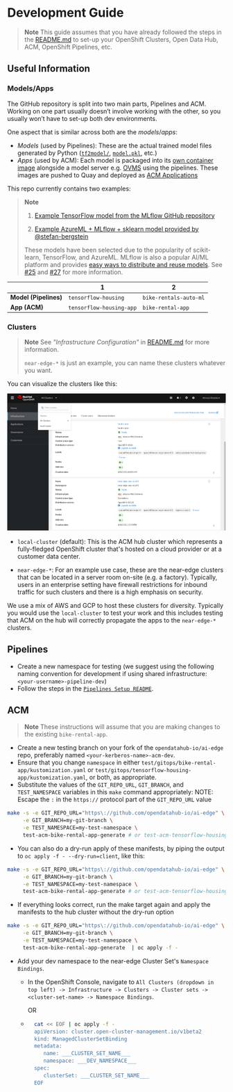 # Development Guide

> **Note**
> This guide assumes that you have already followed the steps in the [README.md](./README.md) to set-up your OpenShift Clusters, Open Data Hub, ACM, OpenShift Pipelines, etc.

## Useful Information

### Models/Apps

The GitHub repository is split into two main parts, Pipelines and ACM. Working on one part usually doesn’t involve working with the other, so you usually won’t have to set-up both dev environments.

One aspect that is similar across both are the *models*/*apps*:

* *Models* (used by Pipelines): These are the actual trained model files generated by Python ([`tf2model/`](https://www.tensorflow.org/guide/checkpoint), [`model.pkl`](https://scikit-learn.org/stable/model_persistence.html), etc.)
* *Apps* (used by ACM): Each model is packaged into its [own container image](https://github.com/opendatahub-io/ai-edge/blob/e0086c9e2c223c8d4a1df7a415d8aee736365e75/pipelines/containerfiles/Containerfile.openvino.mlserver.mlflow) alongside a model server e.g. [OVMS](https://docs.openvino.ai/2023.1/ovms_what_is_openvino_model_server.html) using the pipelines. These images are pushed to Quay and deployed as [ACM Applications](https://access.redhat.com/documentation/en-us/red_hat_advanced_cluster_management_for_kubernetes/2.8/html/applications/managing-applications)

This repo currently contains two examples:

> **Note**
>
> 1. [Example TensorFlow model from the MLflow GitHub repository](https://github.com/mlflow/mlflow/tree/ef0f922ca874dd94f9b88e8bfbde2a8cb2c385d2/examples/tensorflow)
>
> 1. [Example AzureML + MLflow + sklearn model provided by](https://github.com/stefan-bergstein/azureml-model-to-edge/tree/8e41fbfb2991cf437a6477553939e04c71103555/models/bike-rentals-auto-ml) [@stefan-bergstein](https://github.com/stefan-bergstein)
>
> These models have been selected due to the popularity of scikit-learn, TensorFlow, and AzureML. MLflow is also a popular AI/ML platform and provides [easy ways to distribute and reuse models](https://mlflow.org/docs/latest/projects.html#projects). See [#25](https://github.com/opendatahub-io/ai-edge/issues/25) and [#27](https://github.com/opendatahub-io/ai-edge/issues/27) for more information.

|                       | **1**                    | **2**                  |
|-----------------------|--------------------------|------------------------|
| **Model (Pipelines)** | `tensorflow-housing`     | `bike-rentals-auto-ml` |
| **App (ACM)**         | `tensorflow-housing-app` | `bike-rental-app`      |

### Clusters

> **Note**
> See *"Infrastructure Configuration"* in [README.md](./README.md) for more information.
>
> `near-edge-*` is just an example, you can name these clusters whatever you want.

You can visualize the clusters like this:

![ACM Example](.github/images/ACM-example.png)

* `local-cluster` (default): This is the ACM hub cluster which represents a fully-fledged OpenShift cluster that's hosted on a cloud provider or at a customer data center.

* `near-edge-*`:  For an example use case, these are the near-edge clusters that can be located in a server room on-site (e.g. a factory). Typically, users in an enterprise setting have firewall restrictions for inbound traffic for such clusters and there is a high emphasis on security.

We use a mix of AWS and GCP to host these clusters for diversity. Typically you would use the `local-cluster` to test your work and this includes testing that ACM on the hub will correctly propagate the apps to the `near-edge-*` clusters.

## Pipelines

* Create a new namespace for testing (we suggest using the following naming convention for development if using shared infrastructure: `<your-username>-pipeline-dev`)
* Follow the steps in the [`Pipelines Setup README`](./pipelines/README.md).

## ACM

> **Note**
> These instructions will assume that you are making changes to the existing `bike-rental-app`.

* Create a new testing branch on your fork of the `opendatahub-io/ai-edge` repo, preferably named `<your-kerberos-name>-acm-dev`.
* Ensure that you change `namespace` in either `test/gitops/bike-rental-app/kustomization.yaml` or `test/gitops/tensorflow-housing-app/kustomization.yaml`, or both, as appropriate.
* Substitute the values of the `GIT_REPO_URL`, `GIT_BRANCH`, and `TEST_NAMESPACE` variables in this `make` command appropriately:
NOTE: Escape the `:` in the `https://` protocol part of the `GIT_REPO_URL` value
```bash
make -s -e GIT_REPO_URL="https\://github.com/opendatahub-io/ai-edge" \
     -e GIT_BRANCH=my-git-branch \
     -e TEST_NAMESPACE=my-test-namespace \
     test-acm-bike-rental-app-generate # or test-acm-tensorflow-housing-generate
```
* You can also do a dry-run apply of these manifests, by piping the output to `oc apply -f - --dry-run=client`, like this:

```bash
make -s -e GIT_REPO_URL="https\://github.com/opendatahub-io/ai-edge" \
     -e GIT_BRANCH=my-git-branch \
     -e TEST_NAMESPACE=my-test-namespace \
     test-acm-bike-rental-app-generate # or test-acm-tensorflow-housing-generate | oc apply -f - --dry-run=client
```
* If everything looks correct, run the make target again and apply the manifests to the hub cluster without the dry-run option
```bash
make -s -e GIT_REPO_URL="https\://github.com/opendatahub-io/ai-edge" \
     -e GIT_BRANCH=my-git-branch \
     -e TEST_NAMESPACE=my-test-namespace \
     test-acm-bike-rental-app-generate  | oc apply -f -
```
* Add your dev namespace to the near-edge Cluster Set's `Namespace Bindings`.
  * In the OpenShift Console, navigate to `All Clusters (dropdown in top left) -> Infrastructure -> Clusters -> Cluster sets -> <cluster-set-name> -> Namespace Bindings`.

      OR

  * ```bash
      cat << EOF | oc apply -f -
      apiVersion: cluster.open-cluster-management.io/v1beta2
      kind: ManagedClusterSetBinding
      metadata:
         name: ___CLUSTER_SET_NAME___
         namespace: ___DEV_NAMESPACE___
      spec:
         clusterSet: ___CLUSTER_SET_NAME___
      EOF
      ```
